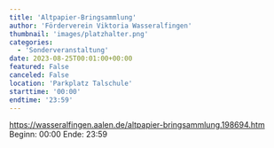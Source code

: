 ```yaml
---
title: 'Altpapier-Bringsammlung'
author: 'Förderverein Viktoria Wasseralfingen'
thumbnail: 'images/platzhalter.png'
categories:
  - 'Sonderveranstaltung'
date: 2023-08-25T00:01:00+00:00
featured: False
canceled: False
location: 'Parkplatz Talschule'
starttime: '00:00'
endtime: '23:59'
---
```

https://wasseralfingen.aalen.de/altpapier-bringsammlung.198694.htm
Beginn: 00:00
 Ende: 23:59